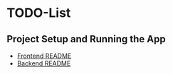 # TODO-List

## Project Setup and Running the App
- [Frontend README](./frontend/README.md)
- [Backend README](./backend/README.md)
